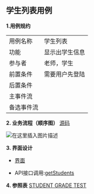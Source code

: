 ## 学生列表用例
**1.用例规约**

<table>
<tr>
<td>用例名称</td>
<td>学生列表</td>
</tr>
<tr>
<td>功能</td>
<td>显示出学生信息</td>
</tr>
<tr>
<td>参与者</td>
<td>老师，学生</td>
</tr>
<tr>
<td>前置条件</td>
<td>需要用户先登陆</td>
</tr>
<tr>
<td>后置条件</td>
<td></td>
</tr>
<tr>
<td>主事件流</td>
<td></td>
</tr>
<tr>
<td>备选事件流</td>
<td></td>
</tr>
</table>


**2. 业务流程（顺序图）**
[源码](https://github.com/white12138/is_analysis/blob/master/test6/%E7%94%A8%E4%BE%8B/%E5%AD%A6%E7%94%9F%E5%88%97%E8%A1%A8%E6%BA%90%E7%A0%81)

![在这里插入图片描述](https://img-blog.csdnimg.cn/20200501212522284.png?x-oss-process=image/watermark,type_ZmFuZ3poZW5naGVpdGk,shadow_10,text_aHR0cHM6Ly9ibG9nLmNzZG4ubmV0L3dlaXhpbl80NDAwNTEzMg==,size_16,color_FFFFFF,t_70)



**3. 界面设计**
 - [界面](https://white12138.github.io/is_analysis/test6/ui/%E5%AD%A6%E7%94%9F%E4%B8%BB%E9%A1%B5%E9%9D%A2.html)

 - API接口调用:[getStudents](https://github.com/white12138/is_analysis/blob/master/test6/%E6%8E%A5%E5%8F%A3/getStudents.md)

**4. 参照表**
[STUDENT
GRADE
TEST](https://github.com/white12138/is_analysis/blob/master/test6/shujuku/README.md)

